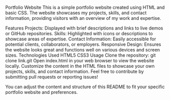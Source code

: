 Portfolio Website
This is a simple portfolio website created using HTML and basic CSS. The website showcases my projects, skills, and contact information, providing visitors with an overview of my work and expertise.

Features
Projects: Displayed with brief descriptions and links to live demos or GitHub repositories.
Skills: Highlighted with icons or descriptions to showcase areas of expertise.
Contact Information: Easily accessible for potential clients, collaborators, or employers.
Responsive Design: Ensures the website looks great and functions well on various devices and screen sizes.
Technologies Used
HTML5
CSS3
Usage
Clone the repository: git clone link.git
Open index.html in your web browser to view the website locally.
Customize the content in the HTML files to showcase your own projects, skills, and contact information.
Feel free to contribute by submitting pull requests or reporting issues!



You can adjust the content and structure of this README to fit your specific portfolio website and preferences.





